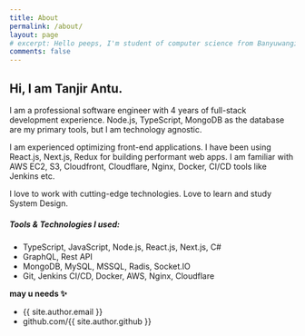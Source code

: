 ```yaml
---
title: About
permalink: /about/
layout: page
# excerpt: Hello peeps, I'm student of computer science from Banyuwangi, living in Jogjakarta. This blog for documentation about my programming journey, running on jekyll, hosting on netlify and using my own simple theme.
comments: false
---
```


## Hi, I am Tanjir Antu.

I am a professional software engineer with 4 years of full-stack development experience. Node.js, TypeScript, MongoDB as the database are my primary tools, but I am technology agnostic.

I am experienced optimizing front-end applications. I have been using React.js, Next.js, Redux for building performant web apps. I am familiar with AWS EC2, S3, Cloudfront, Cloudflare, Nginx, Docker, CI/CD tools like Jenkins etc.

I love to work with cutting-edge technologies. Love to learn and study System Design.

##### Tools & Technologies I used:

-   TypeScript, JavaScript, Node.js, React.js, Next.js, C#
-   GraphQL, Rest API
-   MongoDB, MySQL, MSSQL, Radis, Socket.IO
-   Git, Jenkins CI/CD, Docker, AWS, Nginx, Cloudflare

**may u needs ✨**

-   {{ site.author.email }}
-   github.com/{{ site.author.github }}
